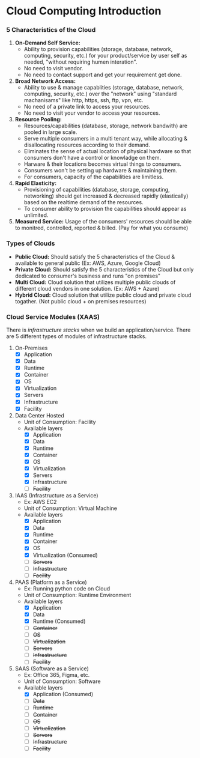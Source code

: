 
# Cloud Computing Introduction

### 5 Characteristics of the Cloud

1. **On-Demand Self Service:**
    - Ability to provision capabilities (storage, database, network, computing, security, etc.) for your product/service by user self as needed, "without requiring humen interation".
    - No need to visit vendor.
    - No need to contact support and get your requirement get done.
2. **Broad Network Access:**
    - Ability to use & manage capablities (storage, database, network, computing, security, etc.) over the "network" using "standard machanisams" like http, https, ssh, ftp, vpn, etc.
    - No need of a private link to access your resources.
    - No need to visit your vendor to access your resources.
3. **Resource Pooling:**
    - Resources/capabilities (database, storage, network bandwith) are pooled in large scale.
    - Serve multiple consumers in a multi tenant way, while allocating & disallocating resources according to their demand.
    - Eliminates the sense of actual location of physical hardware so that consumers don't have a control or knowladge on them.
    - Harware & their locations becomes virtual things to consumers.
    - Consumers won't be setting up hardware & maintaining them.
    - For consumers, capacity of the capabilities are limitless.
 4. **Rapid Elasticity:**
     - Provisioning of capabilities (database, storage, computing, networking) should get increased & decreased rapidly (elastically) based on the realtime demand of the resources.
     - To consumer ability to provision the capabilities should appear as unlimited.
4. **Measured Service:** Usage of the consumers' resources should be able to monitred, controlled, reported & billed. (Pay for what you consume)

### Types of Clouds
- **Public Cloud:** Should satisfy the 5 characteristics of the Cloud & available to general public (Ex: AWS, Azure, Google Cloud)
- **Private Cloud:** Should satisfy the 5 characteristics of the Cloud but only dedicated to consumer's business and runs "on premises"
- **Multi Cloud:** Cloud solution that utilizes multiple public clouds of different cloud vendors in one solution. (Ex: AWS + Azure)
- **Hybrid Cloud:** Cloud solution that utilize public cloud and private cloud togather. (Not public cloud + on premises resources)

### Cloud Service Modules (XAAS)
There is *infrastructure stacks* when we build an application/service. There are 5 different types of modules of infrastructure stacks.

1. On-Premises
    - [x] Application
    - [x] Data
    - [x] Runtime
    - [x] Container
    - [x] OS
    - [x] Virtualization
    - [x] Servers
    - [x] Infrastructure
    - [x] Facility
2. Data Center Hosted
    - Unit of Consumption: Facility
    - Available layers
	    - [x] Application
	    - [x] Data
	    - [x] Runtime
	    - [x] Container
	    - [x] OS
	    - [x] Virtualization
	    - [x] Servers
	    - [x] Infrastructure
	    - [ ] ~~Facility~~
 3. IAAS (Infrastructure as a Service)
    - Ex: AWS EC2
    - Unit of Consumption: Virtual Machine
    - Available layers
	    - [x] Application
	    - [x] Data
	    - [x] Runtime
	    - [x] Container
	    - [x] OS
	    - [x] Virtualization (Consumed)
	    - [ ] ~~Servers~~
	    - [ ] ~~Infrastructure~~
	    - [ ] ~~Facility~~
  4. PAAS (Platform as a Service)
     - Ex: Running python code on Cloud
     - Unit of Consumption: Runtime Environment
     - Available layers
	    - [x] Application
	    - [x] Data
	    - [x] Runtime (Consumed)
	    - [ ] ~~Container~~
	    - [ ] ~~OS~~
	    - [ ] ~~Virtualization~~
	    - [ ] ~~Servers~~
	    - [ ] ~~Infrastructure~~
	    - [ ] ~~Facility~~
  5. SAAS (Software as a Service)
     - Ex: Office 365, Figma, etc.
     - Unit of Consumption: Software
     - Available layers
	    - [x] Application (Consumed)
	    - [ ] ~~Data~~
	    - [ ] ~~Runtime~~
	    - [ ] ~~Container~~
	    - [ ] ~~OS~~
	    - [ ] ~~Virtualization~~
	    - [ ] ~~Servers~~
	    - [ ] ~~Infrastructure~~
	    - [ ] ~~Facility~~
